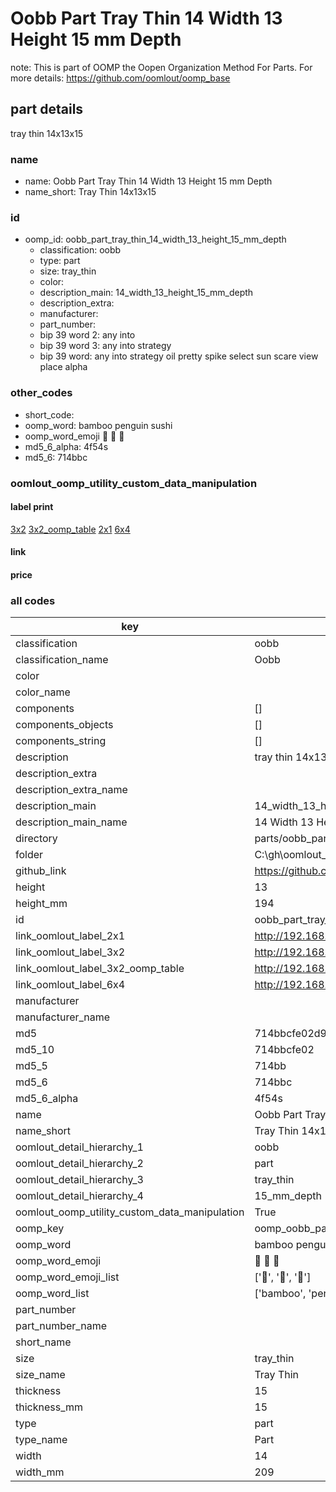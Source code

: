 # Oobb Part Tray Thin 14 Width 13 Height 15 mm Depth  

note: This is part of OOMP the Oopen Organization Method For Parts. For more details: https://github.com/oomlout/oomp_base

##  part details
  



tray thin 14x13x15



### name
* name: Oobb Part Tray Thin 14 Width 13 Height 15 mm Depth
* name_short: Tray Thin 14x13x15 
### id
* oomp_id: oobb_part_tray_thin_14_width_13_height_15_mm_depth
  * classification: oobb
  * type: part
  * size: tray_thin
  * color: 
  * description_main: 14_width_13_height_15_mm_depth
  * description_extra: 
  * manufacturer: 
  * part_number: 
  * bip 39 word 2: any into
  * bip 39 word 3: any into strategy
  * bip 39 word: any into strategy oil pretty spike select sun scare view place alpha

### other_codes
* short_code: 
* oomp_word: bamboo penguin sushi
* oomp_word_emoji :bamboo: :penguin: :sushi:
* md5_6_alpha: 4f54s
* md5_6: 714bbc






### oomlout_oomp_utility_custom_data_manipulation
#### label print
[3x2](http://192.168.1.245:1112/?label=oomp%204f54s)
[3x2_oomp_table](http://192.168.1.108:1112/?label=oomp%204f54s)
[2x1](http://192.168.1.242:1112/?label=oomp%204f54s)
[6x4](http://192.168.1.55:1112/?label=oomp%204f54s)    

#### link

                              

#### price







### all codes 
| key | value |  
| --- | --- |  
| classification | oobb |  
| classification_name | Oobb |  
| color |  |  
| color_name |  |  
| components | [] |  
| components_objects | [] |  
| components_string | [] |  
| description | tray thin 14x13x15 |  
| description_extra |  |  
| description_extra_name |  |  
| description_main | 14_width_13_height_15_mm_depth |  
| description_main_name | 14 Width 13 Height 15 mm Depth |  
| directory | parts/oobb_part_tray_thin_14_width_13_height_15_mm_depth |  
| folder | C:\gh\oomlout_oobb_version_4_generated_parts\parts\oobb_part_tray_thin_14_width_13_height_15_mm_depth |  
| github_link | https://github.com/oomlout/oomlout_oomp_part_src/tree/main/parts/oobb_part_tray_thin_14_width_13_height_15_mm_depth |  
| height | 13 |  
| height_mm | 194 |  
| id | oobb_part_tray_thin_14_width_13_height_15_mm_depth |  
| link_oomlout_label_2x1 | http://192.168.1.242:1112/?label=oomp%204f54s |  
| link_oomlout_label_3x2 | http://192.168.1.245:1112/?label=oomp%204f54s |  
| link_oomlout_label_3x2_oomp_table | http://192.168.1.108:1112/?label=oomp%204f54s |  
| link_oomlout_label_6x4 | http://192.168.1.55:1112/?label=oomp%204f54s |  
| manufacturer |  |  
| manufacturer_name |  |  
| md5 | 714bbcfe02d9586b4755199dad9d7051 |  
| md5_10 | 714bbcfe02 |  
| md5_5 | 714bb |  
| md5_6 | 714bbc |  
| md5_6_alpha | 4f54s |  
| name | Oobb Part Tray Thin 14 Width 13 Height 15 mm Depth |  
| name_short | Tray Thin 14x13x15  |  
| oomlout_detail_hierarchy_1 | oobb |  
| oomlout_detail_hierarchy_2 | part |  
| oomlout_detail_hierarchy_3 | tray_thin |  
| oomlout_detail_hierarchy_4 | 15_mm_depth |  
| oomlout_oomp_utility_custom_data_manipulation | True |  
| oomp_key | oomp_oobb_part_tray_thin_14_width_13_height_15_mm_depth |  
| oomp_word | bamboo penguin sushi |  
| oomp_word_emoji | :bamboo: :penguin: :sushi: |  
| oomp_word_emoji_list | [':bamboo:', ':penguin:', ':sushi:'] |  
| oomp_word_list | ['bamboo', 'penguin', 'sushi'] |  
| part_number |  |  
| part_number_name |  |  
| short_name |  |  
| size | tray_thin |  
| size_name | Tray Thin |  
| thickness | 15 |  
| thickness_mm | 15 |  
| type | part |  
| type_name | Part |  
| width | 14 |  
| width_mm | 209 |  

